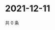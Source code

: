 # 2021-12-11

共 0 条

<!-- BEGIN WEIBO -->
<!-- 最后更新时间 Sat Dec 11 2021 08:48:13 GMT+0800 (China Standard Time) -->

<!-- END WEIBO -->
